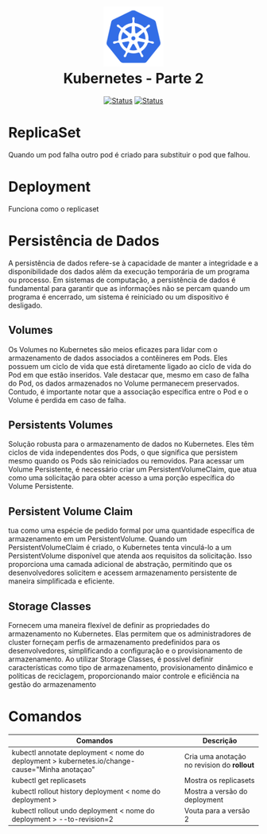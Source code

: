 <h1 align="center">
  <img src="../image/k8s-logo.png" alt="Kubernetes" width=120px height=120px >
  <br>
  Kubernetes - Parte 2
</h1>

<div align="center">

[![Status](https://img.shields.io/badge/version-1.0-blue)]()
[![Status](https://img.shields.io/badge/status-active-success.svg)]()

</div>

# ReplicaSet
Quando um pod falha outro pod é criado para substituir o pod que falhou. 

# Deployment
Funciona como o replicaset

# Persistência de Dados
A persistência de dados refere-se à capacidade de manter a integridade e a disponibilidade dos dados além da execução temporária de um programa ou processo. Em sistemas de computação, a persistência de dados é fundamental para garantir que as informações não se percam quando um programa é encerrado, um sistema é reiniciado ou um dispositivo é desligado.

## Volumes
Os Volumes no Kubernetes são meios eficazes para lidar com o armazenamento de dados associados a contêineres em Pods. Eles possuem um ciclo de vida que está diretamente ligado ao ciclo de vida do Pod em que estão inseridos. Vale destacar que, mesmo em caso de falha do Pod, os dados armazenados no Volume permanecem preservados. Contudo, é importante notar que a associação específica entre o Pod e o Volume é perdida em caso de falha.

## Persistents Volumes
Solução robusta para o armazenamento de dados no Kubernetes. Eles têm ciclos de vida independentes dos Pods, o que significa que persistem mesmo quando os Pods são reiniciados ou removidos. Para acessar um Volume Persistente, é necessário criar um PersistentVolumeClaim, que atua como uma solicitação para obter acesso a uma porção específica do Volume Persistente.

## Persistent Volume Claim
tua como uma espécie de pedido formal por uma quantidade específica de armazenamento em um PersistentVolume. Quando um PersistentVolumeClaim é criado, o Kubernetes tenta vinculá-lo a um PersistentVolume disponível que atenda aos requisitos da solicitação. Isso proporciona uma camada adicional de abstração, permitindo que os desenvolvedores solicitem e acessem armazenamento persistente de maneira simplificada e eficiente.

## Storage Classes
Fornecem uma maneira flexível de definir as propriedades do armazenamento no Kubernetes. Elas permitem que os administradores de cluster forneçam perfis de armazenamento predefinidos para os desenvolvedores, simplificando a configuração e o provisionamento de armazenamento. Ao utilizar Storage Classes, é possível definir características como tipo de armazenamento, provisionamento dinâmico e políticas de reciclagem, proporcionando maior controle e eficiência na gestão do armazenamento


# Comandos

| **Comandos** | **Descrição** |
|----------|---------------|
| kubectl annotate deployment < nome do deployment > kubernetes.io/change-cause="Minha anotaçao" | Cria uma anotação no revision do **rollout**|
| kubectl get replicasets | Mostra  os replicasets |
| kubectl rollout history deployment < nome do deployment > | Mostra a versão do deployment |
| kubectl rollout undo deployment < nome do deployment > --to-revision=2 | Vouta para a versão 2 |